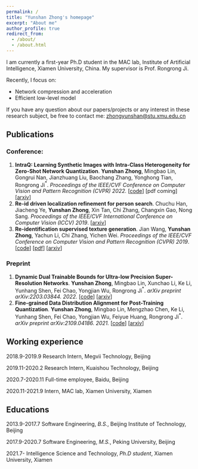 ```yaml
---
permalink: /
title: "Yunshan Zhong's homepage"
excerpt: "About me"
author_profile: true
redirect_from: 
  - /about/
  - /about.html
---
```

I am currently a first-year Ph.D student in the MAC lab, Institute of Artificial Intelligence, Xiamen University, China. My supervisor is Prof. Rongrong Ji. 

Recently, I focus on:

- Network compression and acceleration
- Efficient low-level model

If you have any question about our papers/projects or any interest in these research subject, be free to contact me: zhongyunshan@stu.xmu.edu.cn





## Publications

### Conference:

1. **IntraQ: Learning Synthetic Images with Intra-Class Heterogeneity for Zero-Shot Network Quantization**. **Yunshan Zhong**, Mingbao Lin, Gongrui Nan, Jianzhuang Liu, Baochang Zhang, Yonghong Tian, Rongrong Ji$^*$. *Proceedings of the IEEE/CVF Conference on Computer Vision and Pattern Recognition (CVPR) 2022.* [[code](https://github.com/zysxmu/IntraQ)] [pdf coming] [[arxiv](https://arxiv.org/abs/2111.09136)]
2. **Re-id driven localization refinement for person search**. Chuchu Han, Jiacheng Ye, **Yunshan Zhong**, Xin Tan, Chi Zhang, Changxin Gao, Nong Sang. *Proceedings of the IEEE/CVF International Conference on Computer Vision (ICCV) 2019*. [[arxiv]((https://arxiv.org/pdf/1909.08580))]
3. **Re-identification supervised texture generation**. Jian Wang, **Yunshan Zhong**, Yachun Li, Chi Zhang, Yichen Wei. *Proceedings of the IEEE/CVF Conference on Computer Vision and Pattern Recognition (CVPR) 2019*. [[code](https://github.com/yt4766269/TextureGeneration)] [[pdf](https://openaccess.thecvf.com/content_CVPR_2019/papers/Wang_Re-Identification_Supervised_Texture_Generation_CVPR_2019_paper.pdf)] [[arxiv](https://arxiv.org/abs/1904.03385)]



### Preprint

1. **Dynamic Dual Trainable Bounds for Ultra-low Precision Super-Resolution Networks**. **Yunshan Zhong**, Mingbao Lin, Xunchao Li, Ke Li, Yunhang Shen, Fei Chao, Yongjian Wu, Rongrong Ji$^*$. *arXiv preprint arXiv:2203.03844. 2022.* [[code](https://github.com/zysxmu/DDTB)] [[arxiv](https://arxiv.org/abs/2203.03844)]
2. **Fine-grained Data Distribution Alignment for Post-Training Quantization**. **Yunshan Zhong**, Mingbao Lin, Mengzhao Chen, Ke Li, Yunhang Shen, Fei Chao, Yongjian Wu, Feiyue Huang, Rongrong Ji$^*$. *arXiv preprint arXiv:2109.04186. 2021.* [[code](https://github.com/zysxmu/FDDA)] [[arxiv](https://arxiv.org/abs/2109.04186)]



## Working experience

2018.9-2019.9                   																	  Research Intern, Megvii Technology, Beijing

2019.11-2020.2                   														       Research Intern, Kuaishou Technology, Beijing

2020.7-2020.11                          																		      Full-time employee, Baidu, Beijing

2020.11-2021.9                        														       Intern, MAC lab, Xiamen University, Xiamen



## Educations

2013.9-2017.7     					   					  Software Engineering, *B.S.*, Beijing Institute of Technology, Beijing

2017.9-2020.7     				   												Software Engineering, *M.S.*, Peking University, Beijing

2021.7-                						Intelligence Science and Technology, *Ph.D student*, Xiamen University,  Xiamen

